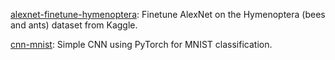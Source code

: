 [alexnet-finetune-hymenoptera](https://github.com/skjdaniel/mastering-pytorch/blob/master/alexnet-finetune-hymenoptera.ipynb):
Finetune AlexNet on the Hymenoptera (bees and ants) dataset from Kaggle. 

[cnn-mnist](https://github.com/skjdaniel/mastering-pytorch/blob/master/cnn-mnist.ipynb): 
Simple CNN using PyTorch for MNIST classification. 
